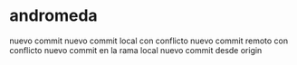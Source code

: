 # andromeda
nuevo commit
nuevo commit local con conflicto
nuevo commit remoto con conflicto
nuevo commit en la rama local
nuevo commit desde origin